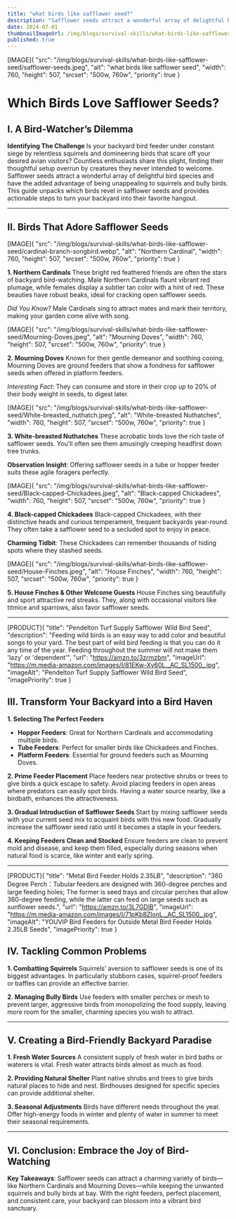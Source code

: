 ```yaml
---
title: "what birds like safflower seed?"
description: "Safflower seeds attract a wonderful array of delightful bird species and have the added advantage of being unappealing to squirrels and bully birds"
date: 2024-07-01
thumbnailImageUrl: /img/blogs/survival-skills/what-birds-like-safflower-seed/safflower-seeds.jpeg
published: true
---
```


[IMAGE]{ "src": "/img/blogs/survival-skills/what-birds-like-safflower-seed/safflower-seeds.jpeg", "alt": "what birds like safflower seed", "width": 760, "height": 507, "srcset": "500w, 760w", "priority": true }

# Which Birds Love Safflower Seeds?

## I. A Bird-Watcher’s Dilemma

**Identifying The Challenge**
Is your backyard bird feeder under constant siege by relentless squirrels and domineering birds that scare off your desired avian visitors? Countless enthusiasts share this plight, finding their thoughtful setup overrun by creatures they never intended to welcome. Safflower seeds attract a wonderful array of delightful bird species and have the added advantage of being unappealing to squirrels and bully birds. This guide unpacks which birds revel in safflower seeds and provides actionable steps to turn your backyard into their favorite hangout.

---

## II. Birds That Adore Safflower Seeds

[IMAGE]{ "src": "/img/blogs/survival-skills/what-birds-like-safflower-seed/cardinal-branch-songbird.webp", "alt": "Northern Cardinal", "width": 760, "height": 507, "srcset": "500w, 760w", "priority": true }

**1. Northern Cardinals**
These bright red feathered friends are often the stars of backyard bird-watching. Male Northern Cardinals flaunt vibrant red plumage, while females display a subtler tan color with a hint of red. These beauties have robust beaks, ideal for cracking open safflower seeds.

_Did You Know?_ Male Cardinals sing to attract mates and mark their territory, making your garden come alive with song.

[IMAGE]{ "src": "/img/blogs/survival-skills/what-birds-like-safflower-seed/Mourning-Doves.jpeg", "alt": "Mourning Doves", "width": 760, "height": 507, "srcset": "500w, 760w", "priority": true }

**2. Mourning Doves**
Known for their gentle demeanor and soothing cooing, Mourning Doves are ground feeders that show a fondness for safflower seeds when offered in platform feeders.

_Interesting Fact_: They can consume and store in their crop up to 20% of their body weight in seeds, to digest later.

[IMAGE]{ "src": "/img/blogs/survival-skills/what-birds-like-safflower-seed/White-breasted_nuthatch.jpeg", "alt": "White-breasted Nuthatches", "width": 760, "height": 507, "srcset": "500w, 760w", "priority": true }

**3. White-breasted Nuthatches**
These acrobatic birds love the rich taste of safflower seeds. You’ll often see them amusingly creeping headfirst down tree trunks.

**Observation Insight**: Offering safflower seeds in a tube or hopper feeder suits these agile foragers perfectly.

[IMAGE]{ "src": "/img/blogs/survival-skills/what-birds-like-safflower-seed/Black-capped-Chickadees.jpeg", "alt": "Black-capped Chickadees", "width": 760, "height": 507, "srcset": "500w, 760w", "priority": true }

**4. Black-capped Chickadees**
Black-capped Chickadees, with their distinctive heads and curious temperament, frequent backyards year-round. They often take a safflower seed to a secluded spot to enjoy in peace.

**Charming Tidbit**: These Chickadees can remember thousands of hiding spots where they stashed seeds.

[IMAGE]{ "src": "/img/blogs/survival-skills/what-birds-like-safflower-seed/House-Finches.jpeg", "alt": "House Finches", "width": 760, "height": 507, "srcset": "500w, 760w", "priority": true }

**5. House Finches & Other Welcome Guests**
House Finches sing beautifully and sport attractive red streaks. They, along with occasional visitors like titmice and sparrows, also favor safflower seeds.


---

[PRODUCT]{ "title": "Pendelton Turf Supply Safflower Wild Bird Seed", "description": "Feeding wild birds is an easy way to add color and beautiful songs to your yard. The best part of wild bird feeding is that you can do it any time of the year. Feeding throughout the summer will not make them 'lazy' or 'dependent'", "url": "https://amzn.to/3zrmzbm", "imageUrl": "https://m.media-amazon.com/images/I/81EKw-Xy60L._AC_SL1500_.jpg", "imageAlt": "Pendelton Turf Supply Safflower Wild Bird Seed", "imagePriority": true }

## III. Transform Your Backyard into a Bird Haven

**1. Selecting The Perfect Feeders**

- **Hopper Feeders**: Great for Northern Cardinals and accommodating multiple birds.
- **Tube Feeders**: Perfect for smaller birds like Chickadees and Finches.
- **Platform Feeders**: Essential for ground feeders such as Mourning Doves.

**2. Prime Feeder Placement**
Place feeders near protective shrubs or trees to give birds a quick escape to safety. Avoid placing feeders in open areas where predators can easily spot birds. Having a water source nearby, like a birdbath, enhances the attractiveness.

**3. Gradual Introduction of Safflower Seeds**
Start by mixing safflower seeds with your current seed mix to acquaint birds with this new food. Gradually increase the safflower seed ratio until it becomes a staple in your feeders.

**4. Keeping Feeders Clean and Stocked**
Ensure feeders are clean to prevent mold and disease, and keep them filled, especially during seasons when natural food is scarce, like winter and early spring.

---

[PRODUCT]{ "title": "Metal Bird Feeder Holds 2.35LB", "description": "360 Degree Perch：Tubular feeders are designed with 360-degree perches and large feeding holes; The former is seed trays and circular perches that allow 360-degree feeding, while the latter can feed on large seeds such as sunflower seeds.", "url": "https://amzn.to/3L7GDlB", "imageUrl": "https://m.media-amazon.com/images/I/71pKb8ZlonL._AC_SL1500_.jpg", "imageAlt": "YOUVIP Bird Feeders for Outside Metal Bird Feeder Holds 2.35LB Seeds", "imagePriority": true }

## IV. Tackling Common Problems

**1. Combatting Squirrels**
Squirrels’ aversion to safflower seeds is one of its biggest advantages. In particularly stubborn cases, squirrel-proof feeders or baffles can provide an effective barrier.

**2. Managing Bully Birds**
Use feeders with smaller perches or mesh to prevent larger, aggressive birds from monopolizing the food supply, leaving more room for the smaller, charming species you wish to attract.

---

## V. Creating a Bird-Friendly Backyard Paradise

**1. Fresh Water Sources**
A consistent supply of fresh water in bird baths or waterers is vital. Fresh water attracts birds almost as much as food.

**2. Providing Natural Shelter**
Plant native shrubs and trees to give birds natural places to hide and nest. Birdhouses designed for specific species can provide additional shelter.

**3. Seasonal Adjustments**
Birds have different needs throughout the year. Offer high-energy foods in winter and plenty of water in summer to meet their seasonal requirements.

---

## VI. Conclusion: Embrace the Joy of Bird-Watching

**Key Takeaways**:
Safflower seeds can attract a charming variety of birds—like Northern Cardinals and Mourning Doves—while keeping the unwanted squirrels and bully birds at bay. With the right feeders, perfect placement, and consistent care, your backyard can blossom into a vibrant bird sanctuary.

